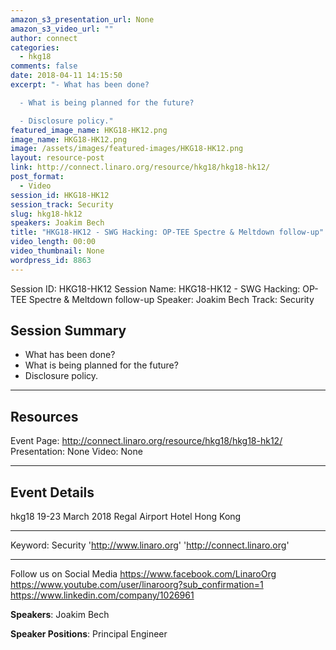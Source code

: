 ```yaml
---
amazon_s3_presentation_url: None
amazon_s3_video_url: ""
author: connect
categories:
  - hkg18
comments: false
date: 2018-04-11 14:15:50
excerpt: "- What has been done?

  - What is being planned for the future?

  - Disclosure policy."
featured_image_name: HKG18-HK12.png
image_name: HKG18-HK12.png
image: /assets/images/featured-images/HKG18-HK12.png
layout: resource-post
link: http://connect.linaro.org/resource/hkg18/hkg18-hk12/
post_format:
  - Video
session_id: HKG18-HK12
session_track: Security
slug: hkg18-hk12
speakers: Joakim Bech
title: "HKG18-HK12 - SWG Hacking: OP-TEE Spectre & Meltdown follow-up"
video_length: 00:00
video_thumbnail: None
wordpress_id: 8863
---
```


Session ID: HKG18-HK12
Session Name: HKG18-HK12 - SWG Hacking: OP-TEE Spectre & Meltdown follow-up
Speaker: Joakim Bech
Track: Security

## Session Summary

- What has been done?
- What is being planned for the future?
- Disclosure policy.

---

## Resources

Event Page: http://connect.linaro.org/resource/hkg18/hkg18-hk12/
Presentation: None
Video: None

---

## Event Details

hkg18
19-23 March 2018
Regal Airport Hotel Hong Kong

---

Keyword: Security
'http://www.linaro.org'
'http://connect.linaro.org'

---

Follow us on Social Media
https://www.facebook.com/LinaroOrg
https://www.youtube.com/user/linaroorg?sub_confirmation=1
https://www.linkedin.com/company/1026961

**Speakers**: Joakim Bech

**Speaker Positions**: Principal Engineer
